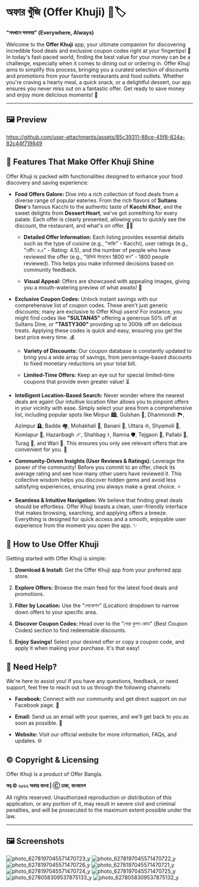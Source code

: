 # অফার খুঁজি (Offer Khuji) 🍔🏷️

**"সবখানে সবসময়" (Everywhere, Always)**

Welcome to the **Offer Khuji** app, your ultimate companion for discovering incredible food deals and exclusive coupon codes right at your fingertips! 🎉 In today's fast-paced world, finding the best value for your money can be a challenge, especially when it comes to dining out or ordering in. Offer Khuji aims to simplify this process, bringing you a curated selection of discounts and promotions from your favorite restaurants and food outlets. Whether you're craving a hearty meal, a quick snack, or a delightful dessert, our app ensures you never miss out on a fantastic offer. Get ready to save money and enjoy more delicious moments! 🥳

 
---

## 🖼️ Preview
https://github.com/user-attachments/assets/85c39311-88ce-45f8-824a-82c44f719849



## 🌟 Features That Make Offer Khuji Shine

Offer Khuji is packed with functionalities designed to enhance your food discovery and saving experience:

* **Food Offers Galore:** Dive into a rich collection of food deals from a diverse range of popular eateries. From the rich flavors of **Sultans Dine**'s famous Kacchi to the authentic taste of **Kacchi Khor**, and the sweet delights from **Dessert Heart**, we've got something for every palate. Each offer is clearly presented, allowing you to quickly see the discount, the restaurant, and what's on offer. 🍲🍰

    * **Detailed Offer Information:** Each listing provides essential details such as the type of cuisine (e.g., "কাচ্চি" - Kacchi), user ratings (e.g., "রেটিং: ৪.৫" - Rating: 4.5), and the number of people who have reviewed the offer (e.g., "রিভিউ দিয়েছেন 1800 জন" - 1800 people reviewed). This helps you make informed decisions based on community feedback.

    * **Visual Appeal:** Offers are showcased with appealing images, giving you a mouth-watering preview of what awaits! 📸

* **Exclusive Coupon Codes:** Unlock instant savings with our comprehensive list of coupon codes. These aren't just generic discounts; many are exclusive to Offer Khuji users! For instance, you might find codes like **"SULTAN45"** offering a generous 50% off at Sultans Dine, or **"TASTY300"** providing up to 300tk off on delicious treats. Applying these codes is quick and easy, ensuring you get the best price every time. 💰

    * **Variety of Discounts:** Our coupon database is constantly updated to bring you a wide array of savings, from percentage-based discounts to fixed monetary reductions on your total bill.

    * **Limited-Time Offers:** Keep an eye out for special limited-time coupons that provide even greater value! ⏳

* **Intelligent Location-Based Search:** Never wonder where the nearest deals are again! Our intuitive location filter allows you to pinpoint offers in your vicinity with ease. Simply select your area from a comprehensive list, including popular spots like Mirpur 🏙️, Gulshan 🏢, Dhanmondi 🏞️, Azimpur 🪦, Badda 🏘️, Mohakhali 🕌, Banani 🍴, Uttara ⛵, Shyamoli 🚏, Komlapur 🚆, Hazaribagh 🩹, Shahbag ⚕️, Ramna 🛡️, Tejgaon 🌟, Pallabi 🌿, Turag 🌊, and Wari 🏡. This ensures you only see relevant offers that are convenient for you. 📍

* **Community-Driven Insights (User Reviews & Ratings):** Leverage the power of the community! Before you commit to an offer, check its average rating and see how many other users have reviewed it. This collective wisdom helps you discover hidden gems and avoid less satisfying experiences, ensuring you always make a great choice. ⭐

* **Seamless & Intuitive Navigation:** We believe that finding great deals should be effortless. Offer Khuji boasts a clean, user-friendly interface that makes browsing, searching, and applying offers a breeze. Everything is designed for quick access and a smooth, enjoyable user experience from the moment you open the app. ✨

## 🚀 How to Use Offer Khuji

Getting started with Offer Khuji is simple:

1.  **Download & Install:** Get the Offer Khuji app from your preferred app store.

2.  **Explore Offers:** Browse the main feed for the latest food deals and promotions.

3.  **Filter by Location:** Use the "লোকেশন" (Location) dropdown to narrow down offers to your specific area.

4.  **Discover Coupon Codes:** Head over to the "সেরা কুপন কোড" (Best Coupon Codes) section to find redeemable discounts.

5.  **Enjoy Savings!** Select your desired offer or copy a coupon code, and apply it when making your purchase. It's that easy!

## 🤝 Need Help?

We're here to assist you! If you have any questions, feedback, or need support, feel free to reach out to us through the following channels:

* **Facebook:** Connect with our community and get direct support on our Facebook page. 📘

* **Email:** Send us an email with your queries, and we'll get back to you as soon as possible. 📧

* **Website:** Visit our official website for more information, FAQs, and updates. 🌐

## © Copyright & Licensing

Offer Khuji is a product of Offer Bangla.

**স্বত্ব © ২০২২ অফার বাংলা | Ⓒ ঢাকা, বাংলাদেশ**

All rights reserved. Unauthorized reproduction or distribution of this application, or any portion of it, may result in severe civil and criminal penalties, and will be prosecuted to the maximum extent possible under the law.


---

## 🖼️ Screenshots
![photo_6278197045571470723_y](https://github.com/user-attachments/assets/f379397d-dc9f-4c2b-9350-98693f14ac04)
![photo_6278197045571470722_y](https://github.com/user-attachments/assets/c5dee3c8-4642-4cf2-a973-bbf918b15e57)
![photo_6278197045571470726_y](https://github.com/user-attachments/assets/2d5c322d-d40f-4394-a5e9-07ff3fe1f98b)
![photo_6278197045571470721_y](https://github.com/user-attachments/assets/6fd6ef86-f9ab-4fb7-87a8-c31cccc52afb)
![photo_6278197045571470724_y](https://github.com/user-attachments/assets/a0d5f877-1214-4d74-b9b3-d8d70dd93d2f)
![photo_6278197045571470725_y](https://github.com/user-attachments/assets/641b9913-24fe-4945-9ce7-90436faa5445)
![photo_6278058309537875133_y](https://github.com/user-attachments/assets/9fee9ecb-2632-41c4-b59e-c7703bd6f534)
![photo_6278058309537875132_y](https://github.com/user-attachments/assets/e3442a98-9900-4318-aad1-1469ab960c32)







